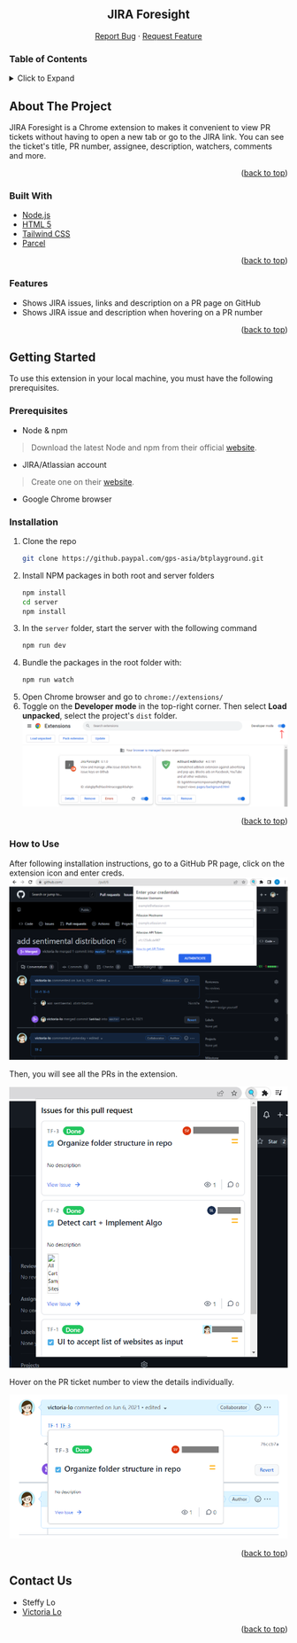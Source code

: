<div id="top"></div>

<!-- PROJECT DESCRIPTION-->
<div align="center">
<h2 align="center">JIRA Foresight</h2>

  <p align="center"></p>
    <a href="https://github.com/steffy-lo">Report Bug</a>
    ·
    <a href="https://github.com/steffy-lo">Request Feature</a>

</div>

<!-- TABLE OF CONTENTS -->

### Table of Contents

<details>
  <summary>Click to Expand</summary>
  <ol>
    <li>
      <a href="#about-the-project">About The Project</a>
      <ul>
        <li><a href="#built-with">Built With</a></li>
        <li><a href="#features">Features</a></li>
      </ul>
    </li>
    <li>
      <a href="#getting-started">Getting Started</a>
      <ul>
        <li><a href="#prerequisites">Prerequisites</a></li>
        <li><a href="#installation">Installation</a></li>
        <li><a href="#usage">How to Use</a></li>
      </ul>
    </li>
    <li><a href="#contact">Contact</a></li>
  </ol>
</details>

<!-- ABOUT THE PROJECT -->
<div id="about-the-project"></div>

## About The Project

JIRA Foresight is a Chrome extension to makes it convenient to view PR tickets without having to open a new tab or go to the JIRA link. You can see the ticket's title, PR number, assignee, description, watchers, comments and more.

<p align="right">(<a href="#top">back to top</a>)</p>

<div id="built-with"></div>

### Built With

- [Node.js](https://nodejs.org/en/about/)
- [HTML 5](https://dev.w3.org/html5/html-author/)
- [Tailwind CSS](https://tailwindcss.com/)
- [Parcel](https://parceljs.org/)

<p align="right">(<a href="#top">back to top</a>)</p>

<div id="features"></div>

<!-- FEATURES -->

### Features

- Shows JIRA issues, links and description on a PR page on GitHub
- Shows JIRA issue and description when hovering on a PR number


<p align="right">(<a href="#top">back to top</a>)</p>



<div id="getting-started"></div>

<!-- GETTING STARTED -->

## Getting Started

To use this extension in your local machine, you must have the following prerequisites.

<div id="prerequisites"></div>

### Prerequisites

- Node & npm

> Download the latest Node and npm from their official [website](https://nodejs.org/en/download/).

- JIRA/Atlassian account

> Create one on their [website](https://www.atlassian.com/software/jira).

- Google Chrome browser

<div id="installation"></div>

### Installation

1. Clone the repo
   ```sh
   git clone https://github.paypal.com/gps-asia/btplayground.git
   ```
2. Install NPM packages in both root and server folders
   ```sh
   npm install
   cd server
   npm install
   ```
3. In the `server` folder, start the server with the following command
   ```sh
   npm run dev
   ```
4. Bundle the packages in the root folder with:
   ```sh
   npm run watch
   ```
5. Open Chrome browser and go to `chrome://extensions/`
6. Toggle on the **Developer mode** in the top-right corner. Then select **Load unpacked**, select the project's `dist` folder.
![devmode](./screenshots/developer-mode.PNG)

<p align="right">(<a href="#top">back to top</a>)</p>

<div id="usage"></div>

### How to Use

After following installation instructions, go to a GitHub PR page, click on the extension icon and enter creds.
![step1](./screenshots/step-1.PNG)

Then, you will see all the PRs in the extension.

![step2](./screenshots/step-2.png)

Hover on the PR ticket number to view the details individually.

![step3](./screenshots/step-3.png)

<p align="right">(<a href="#top">back to top</a>)</p>


<div id="contact"></div>

<!-- CONTACT -->

## Contact Us

- Steffy Lo
- [Victoria Lo](https://lo-victoria.com)


<p align="right">(<a href="#top">back to top</a>)</p>

